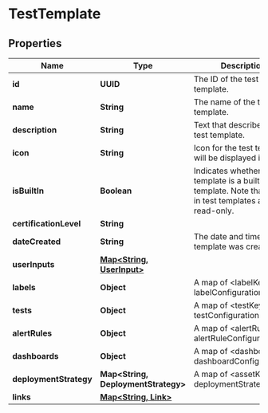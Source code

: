 

# TestTemplate


## Properties

| Name | Type | Description | Notes |
|------------ | ------------- | ------------- | -------------|
|**id** | **UUID** | The ID of the test template. |  [optional] |
|**name** | **String** | The name of the test template. |  [optional] |
|**description** | **String** | Text that describes the test template. |  [optional] |
|**icon** | **String** | Icon for the test template; will be displayed in the UI. |  [optional] |
|**isBuiltIn** | **Boolean** | Indicates whether the test template is a built-in template. Note that built-in test templates are read-only. |  [optional] |
|**certificationLevel** | **String** |  |  [optional] |
|**dateCreated** | **String** | The date and time the test template was created. |  [optional] |
|**userInputs** | [**Map&lt;String, UserInput&gt;**](UserInput.md) |  |  [optional] |
|**labels** | **Object** | A map of &lt;labelKey, labelConfiguration&gt;. |  [optional] |
|**tests** | **Object** | A map of &lt;testKey, testConfiguration&gt;. |  [optional] |
|**alertRules** | **Object** | A map of &lt;alertRuleKey, alertRuleConfiguration&gt;. |  [optional] |
|**dashboards** | **Object** | A map of &lt;dashboardKey, dashboardConfiguration&gt;. |  [optional] |
|**deploymentStrategy** | **Map&lt;String, DeploymentStrategy&gt;** | A map of &lt;assetKey, deploymentStrategy&gt;. |  [optional] |
|**links** | [**Map&lt;String, Link&gt;**](Link.md) |  |  [optional] |



